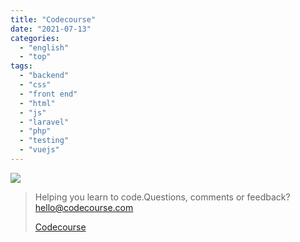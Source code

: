 ```yaml
---
title: "Codecourse"
date: "2021-07-13"
categories:
  - "english"
  - "top"
tags:
  - "backend"
  - "css"
  - "front end"
  - "html"
  - "js"
  - "laravel"
  - "php"
  - "testing"
  - "vuejs"
---
```


![](https://yt3.ggpht.com/ytc/AKedOLQWwEeejYM627wvLo197GLE7P6EE0r0G0_8_uJhkA=s176-c-k-c0x00ffffff-no-rj)

> Helping you learn to code.Questions, comments or feedback? hello@codecourse.com
>
> [Codecourse](https://www.youtube.com/channel/UCpOIUW62tnJTtpWFABxWZ8g)
